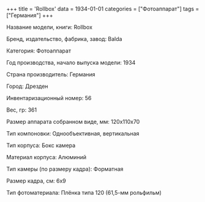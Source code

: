 +++
title = 'Rollbox'
data = 1934-01-01
categories = ["Фотоаппарат"]
tags = ["Германия"]
+++

Название модели, книги: Rollbox

Бренд, издательство, фабрика, завод: Balda

Категория: Фотоаппарат

Год производства, начало выпуска модели: 1934

Страна производитель: Германия

Город: Дрезден

Инвентаризационный номер: 56

Вес, гр: 361

Размер аппарата  собранном виде, мм: 120х110х70

Тип компоновки: Однообъективная, вертикальная

Тип корпуса: Бокс камера

Материал корпуса: Алюминий

Тип камеры (по размеру кадра): Форматная

Размер кадра, см: 6х9

Тип фотоматериала: Плёнка типа 120 (61,5-мм рольфильм)

